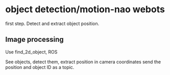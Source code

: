 # object detection/motion-nao webots
first step. Detect and extract object position. 

## Image processing

Use find_2d_object, ROS

See objects, detect them, extract position in camera coordinates send the position and object ID as a topic. 

